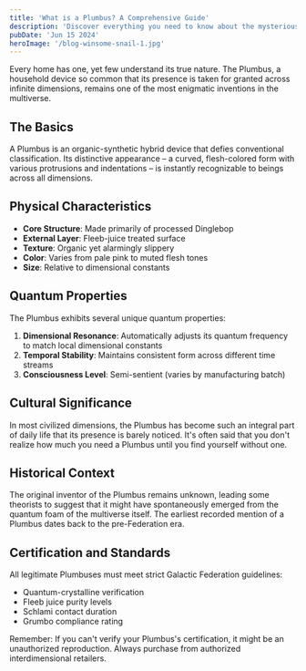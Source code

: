 ```yaml
---
title: 'What is a Plumbus? A Comprehensive Guide'
description: 'Discover everything you need to know about the mysterious yet ubiquitous Plumbus, the household device that everyone has but no one questions.'
pubDate: 'Jun 15 2024'
heroImage: '/blog-winsome-snail-1.jpg'
---
```


Every home has one, yet few understand its true nature. The Plumbus, a household device so common that its presence is taken for granted across infinite dimensions, remains one of the most enigmatic inventions in the multiverse.

## The Basics

A Plumbus is an organic-synthetic hybrid device that defies conventional classification. Its distinctive appearance – a curved, flesh-colored form with various protrusions and indentations – is instantly recognizable to beings across all dimensions.

## Physical Characteristics

- **Core Structure**: Made primarily of processed Dinglebop
- **External Layer**: Fleeb-juice treated surface
- **Texture**: Organic yet alarmingly slippery
- **Color**: Varies from pale pink to muted flesh tones
- **Size**: Relative to dimensional constants

## Quantum Properties

The Plumbus exhibits several unique quantum properties:

1. **Dimensional Resonance**: Automatically adjusts its quantum frequency to match local dimensional constants
2. **Temporal Stability**: Maintains consistent form across different time streams
3. **Consciousness Level**: Semi-sentient (varies by manufacturing batch)

## Cultural Significance

In most civilized dimensions, the Plumbus has become such an integral part of daily life that its presence is barely noticed. It's often said that you don't realize how much you need a Plumbus until you find yourself without one.

## Historical Context

The original inventor of the Plumbus remains unknown, leading some theorists to suggest that it might have spontaneously emerged from the quantum foam of the multiverse itself. The earliest recorded mention of a Plumbus dates back to the pre-Federation era.

## Certification and Standards

All legitimate Plumbuses must meet strict Galactic Federation guidelines:

- Quantum-crystalline verification
- Fleeb juice purity levels
- Schlami contact duration
- Grumbo compliance rating

Remember: If you can't verify your Plumbus's certification, it might be an unauthorized reproduction. Always purchase from authorized interdimensional retailers.